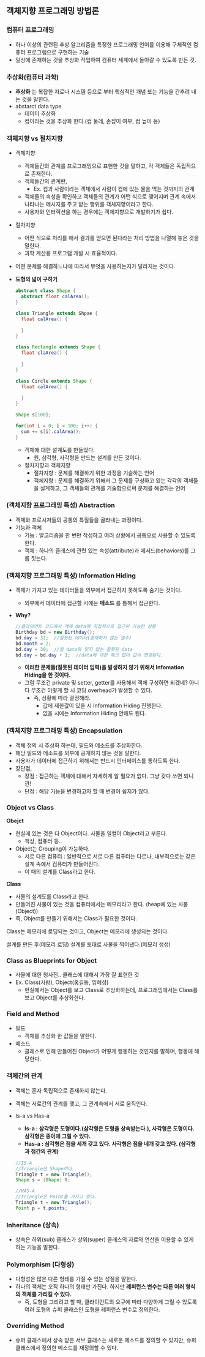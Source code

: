 ## 객체지향 프로그래밍 방법론

### 컴퓨터 프로그래밍

- 하나 이상의 관련된 추상 알고리즘을 특정한 프로그래밍 언어를 이용해 구체적인 컴퓨터 프로그램으로 구현하는 기술
- 일상에 존재하는 것을 추상화 작업하여 컴퓨터 세계에서 돌아갈 수 있도록 만든 것.



### 추상화(컴퓨터 과학)

- **추상화** 는 복잡한 자료나 시스템 등으로 부터 핵심적인 개념 또는 기능을 간추려 내는 것을 말한다.
- abstarct data type
  - 데이터 추상화
  - 컵이라는 것을 추상화 한다.(컵 둘레, 손잡이 여부, 컵 높이 등)



### 객체지향 vs 절차지향

- 객체지향

  - 객체들간의 관계를 프로그래밍으로 표현한 것을 말하고, 각 객체들은 독립적으로 존재한다.
  - 객체들간의 관계란,
    - Ex. 컵과 사람이라는 객체에서 사람이 컵에 있는 물을 먹는 것까지의 관계
  - 객체들의 속성을 확인하고 객체들의 관계가 어떤 식으로 맺어지며 관계 속에서 나타나는 메시지를 주고 받는 행위를 객체지향이라고 한다.
  - 사용자와 인터렉션을 하는 경우에는 객체지향으로 개발하기가 쉽다.

- 절차지향

  - 어떤 식으로 처리를 해서 결과를 얻으면 된다라는 처리 방법을 나열해 놓은 것을 말한다.
  - 과학 계산용 프로그램 개발 시 효율적이다.

- 어떤 문제를 해결하느냐에 따라서 무엇을 사용하는지가 달라지는 것이다.

- **도형의 넓이 구하기**

  ~~~java
  abstract class Shape {
    abstract float calArea();
  }
  
  class Triangle extends Shpae {
    float calArea() {
      
    }
  }
  
  class Rectangle extends Shape {
    float claArea() {
      
    }
  }
  
  class Circle extends Shape {
    float calArea() {
      
    }
  }
  
  Shape s[100];
  
  for(int i = 0; i < 100; i++) {
    sum += s[i].calArea();
  }
  
  ~~~

  - 객체에 대한 설계도를 만들었다.
    - 원, 삼각형, 사각형을 만드는 설계를 만든 것이다.
  - 절차지향과 객체지향
    - 절차지향 : 문제를 해결하기 위한 과정을 기술하는 언어
    - 객체지향 : 문제를 해결하기 위해서 그 문제를 구성하고 있는 각각의 객체들을 설계하고, 그 객체들의 관계를 기술함으로써 문제를 해결하는 언어



### (객체지향 프로그래밍 특성) Abstraction

- 객체와 프로시저들의 공통의 특질들을 골라내는 과정이다.
- 기능과 객체
  - 기능 : 알고리즘을 한 번만 작성하고 여러 상황에서 공통으로 사용할 수 있도록 한다.
  - 객체 : 하나의 클래스에 관련 있는 속성(attribute)과 메서드(behaviors)를 그룹 짓는다.



### (객체지향 프로그래밍 특성) Information Hiding

- 객체가 가지고 있는 데이터들을 외부에서 접근하지 못하도록 숨기는 것이다.

  - 외부에서 데이터에 접근할 시에는 **메소드** 를 통해서 접근한다.

- **Why?**

  ~~~java
  //클라이언트 코드에서 객체 data에 직접적으로 접근이 가능한 상황
  Birthday bd = new Birthday();
  bd.day = 32;	//잘못된 데이터(존재하지 않는 일수)
  bd.month = 2;
  bd.day = 30;	//월 data와 맞지 않는 잘못된 data
  bd.day = bd.day + 1;	//data에 대한 체크 없이 값이 변경된다.
  ~~~

  - **이러한 문제들(잘못된 데이터 입력)을 발생하지 않기 위해서 Infomation Hiding을 한 것이다.**
  - 그럼 무조건 private 및 setter, getter를 사용해서 객체 구성하면 되겠네? 아니다 무조건 이렇게 할 시 코딩 overhead가 발생할 수 있다.
    - 즉, 상황에 따라 결정해라.
      - 값에 제한값이 있을 시 Information Hiding 진행한다.
      - 없을 시에는 Information Hiding 안해도 된다.



### (객체지향 프로그래밍 특성) Encapsulation

- 객체 정의 시 추상화 하는데, 필드와 메소드를 추상화한다.
- 해당 필드와 메소드를 외부에 공개하지 않는 것을 말한다.
- 사용자가 데이터에 접근하기 위해서는 반드시 인터페이스를 통하도록 한다.
- 장단점,
  - 장점 : 접근하는 객체에 대해서 자세하게 알 필요가 없다. 그냥 갖다 쓰면 되니깐!
  - 단점 : 해당 기능을 변경하고자 할 때 변경이 쉽지가 않다.



### Object vs Class

**Obejct**

- 현실에 있는 것은 다 Object이다. 사물을 일컬어 Object라고 부른다.
  - 책상, 컴퓨터 등..
- Object는 Grouping이 가능하다.
  - 서로 다른 컴퓨터 : 일반적으로 서로 다른 컴퓨터는 다르나, 내부적으로는 같은 설계 속에서 컴퓨터가 만들어진다.
  - 이 때의 설계를 Class라고 한다.

**Class**

- 사물의 설계도를 Class라고 한다.
- 만들어진 사물이 있는 것을 컴퓨터에서는 메모리라고 한다. (heap에 있는 사물(Object))
- 즉, Object를 만들기 위해서는 Class가 필요한 것이다.

Class는 메모리에 로딩되는 것이고, Object는 메모리에 생성되는 것이다.

설계를 만든 후(메모리 로딩) 설계를 토대로 사물을 찍어낸다.(메모리 생성)



### Class as Blueprints for Object

- 사물에 대한 청사진.. 클래스에 대해서 가장 잘 표현한 것
- Ex. Class(사람), Object(홍길동, 임혜성)
  - 현실에서는 Object를 보고 Class로 추상화하는데, 프로그래밍에서는 Class를 보고 Object를 추상화한다.



### Field and Method

- 필드
  - 객체를 추상화 한 값들을 말한다.
- 메소드
  - 클래스로 인해 만들어진 Object가 어떻게 행동하는 것인지를 말하며, 행동에 해당한다.



### 객체간의 관계

- 객체는 혼자 독립적으로 존재하지 않는다.

- 객체는 서로간의 관계를 맺고, 그 관계속에서 서로 움직인다.

- Is-a vs Has-a

  - **Is-a : 삼각형은 도형이다.(삼각형은 도형을 상속받는다.), 사각형은 도형이다. 삼각형은 종이에 그릴 수 있다.**
  - **Has-a : 삼각형은 점을 세개 갖고 있다. 사각형은 점을 네개 갖고 있다. (삼각형과 점간의 관계)**

  ~~~java
  //IS-A
  //Triangle은 Shape이다.
  Triangle t = new Triangle();
  Shape s = (Shape) t;
  
  //HAS-A
  //Triangle은 Point를 가지고 있다.
  Triangle t = new Triangle();
  Point p = t.points;
  ~~~



### Inheritance (상속)

- 상속은 하위(sub) 클래스가 상위(super) 클래스의 자료와 연산을 이용할 수 있게 하는 기능을 말한다.



### Polymorphism (다형성)

- 다형성은 많은 다른 형태를 가질 수 있는 성질을 말한다.
- 하나의 객체는 오직 하나의 형태만 가진다. 하지만 **레퍼런스 변수는 다른 여러 형식의 객체를 가리킬 수 있다.**
  - 즉, 도형을 그리려고 할 때, 클라이언트의 요구에 따라 다양하게 그릴 수 있도록 여러 도형의 슈퍼 클래스인 도형을 레퍼런스 변수로 정의한다.



### Overriding Method

- 슈퍼 클래스에서 상속 받은 서브 클래스는 새로운 메소드를 정의할 수 있지만, 슈퍼 클래스에서 정의한 메소드를 재정의할 수 있다.








